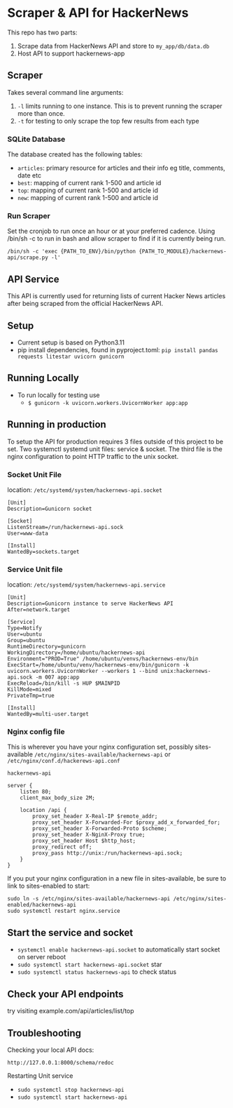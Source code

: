 # Scraper & API for HackerNews

This repo has two parts:

1. Scrape data from HackerNews API and store to `my_app/db/data.db`
2. Host API to support hackernews-app

## Scraper

Takes several command line arguments:

1. `-l` limits running to one instance. This is to prevent running the scraper more than once.
2. `-t` for testing to only scrape the top few results from each type

### SQLite Database

The database created has the following tables:

- `articles`: primary resource for articles and their info eg title, comments, date etc
- `best`: mapping of current rank 1-500 and article id
- `top`: mapping of current rank 1-500 and article id
- `new`: mapping of current rank 1-500 and article id

### Run Scraper

Set the cronjob to run once an hour or at your preferred cadence. Using /bin/sh -c to run in bash and allow scraper to find if it is currently being run.

```/bin/sh -c 'exec {PATH_TO_ENV}/bin/python {PATH_TO_MODULE}/hackernews-api/scrape.py -l'```

## API Service

This API is currently used for returning lists of current Hacker News articles after being scraped from the official HackerNews API.

## Setup

- Current setup is based on Python3.11
- pip install dependencies, found in pyproject.toml: `pip install pandas requests litestar uvicorn gunicorn`

## Running Locally

- To run locally for testing use
  - `$ gunicorn -k uvicorn.workers.UvicornWorker app:app`

## Running in production

To setup the API for production requires 3 files outside of this project to be set. Two systemctl systemd unit files: service & socket. The third file is the nginx configuration to point HTTP traffic to the unix socket.

### Socket Unit File

location: `/etc/systemd/system/hackernews-api.socket`

```Shell
[Unit]
Description=Gunicorn socket

[Socket]
ListenStream=/run/hackernews-api.sock
User=www-data

[Install]
WantedBy=sockets.target
```

### Service Unit file

location: `/etc/systemd/system/hackernews-api.service`

```Shell
[Unit]
Description=Gunicorn instance to serve HackerNews API
After=network.target

[Service]
Type=Notify
User=ubuntu
Group=ubuntu
RuntimeDirectory=gunicorn
WorkingDirectory=/home/ubuntu/hackernews-api
Environment="PROD=True" /home/ubuntu/venvs/hackernews-env/bin
ExecStart=/home/ubuntu/venv/hackernews-env/bin/gunicorn -k uvicorn.workers.UvicornWorker --workers 1 --bind unix:hackernews-api.sock -m 007 app:app
ExecReload=/bin/kill -s HUP $MAINPID
KillMode=mixed
PrivateTmp=true

[Install]
WantedBy=multi-user.target
```

### Nginx config file

This is wherever you have your nginx configuration set, possibly sites-available `/etc/nginx/sites-available/hackernews-api` or `/etc/nginx/conf.d/hackerews-api.conf`

`hackernews-api`

```Nginx
server {
    listen 80;
    client_max_body_size 2M;

    location /api {
        proxy_set_header X-Real-IP $remote_addr;
        proxy_set_header X-Forwarded-For $proxy_add_x_forwarded_for;
        proxy_set_header X-Forwarded-Proto $scheme;
        proxy_set_header X-NginX-Proxy true;
        proxy_set_header Host $http_host;
        proxy_redirect off;
        proxy_pass http://unix:/run/hackernews-api.sock;
    }
}
```

If you put your nginx configuration in a new file in sites-available, be sure to link to sites-enabled to start:

```Shell
sudo ln -s /etc/nginx/sites-available/hackernews-api /etc/nginx/sites-enabled/hackernews-api
sudo systemctl restart nginx.service 
```

## Start the service and socket

- `systemctl enable hackernews-api.socket` to automatically start socket on server reboot
- `sudo systemctl start hackernews-api.socket` star
- `sudo systemctl status hackernews-api` to check status

## Check your API endpoints

try visiting example.com/api/articles/list/top

## Troubleshooting

Checking your local API docs:

`http://127.0.0.1:8000/schema/redoc`

Restarting Unit service
- `sudo systemctl stop hackernews-api`
- `sudo systemctl start hackernews-api`

